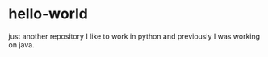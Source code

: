 # hello-world
just another repository
I like to work in python and previously I was working on java.
